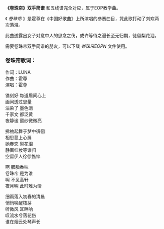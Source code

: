 

**《卷珠帘》双手简谱** 和五线谱完全对应，属于EOP教学曲。  
  
《 _卷珠帘_ 》是霍尊在《中国好歌曲》上所演唱的参赛曲目，凭此歌打动了刘欢两次落泪。  
  
此曲透露出女子对意中人的思念之伤，或许等待之漫长至无归期，徒留梨花泪。  
  
需要卷珠帘双手简谱的朋友，可以下载 _卷珠帘EOPN_ 文件使用。

### 卷珠帘歌词：

作词：LUNA  
作曲：霍尊  
演唱：霍尊  
  
镌刻好 每道眉间心上  
画间透过思量  
沾染了 墨色淌  
千家文 都泛黄  
夜静谧 窗纱微微亮  
  
拂袖起舞于梦中徘徊  
相思蔓上心扉  
她眷恋 梨花泪  
静画红妆等谁归  
空留伊人徐徐憔悴  
  
啊 胭脂香味  
卷珠帘 是为谁  
啊 不见高轩  
夜月明 此时难为情  
  
细雨落入初春的清晨  
悄悄唤醒枝芽  
听微风 耳畔响  
叹流水兮落花伤  
谁在烟云处琴声长


